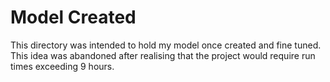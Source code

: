 # Model Created

This directory was intended to hold my model once created and fine tuned.  
This idea was abandoned after realising that the project would require run times exceeding 9 hours.
